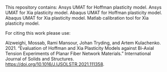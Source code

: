 This repository contains:
Ansys UMAT for Hoffman plasticity model.
Ansys UMAT for Xia plasticity model.
Abaqus UMAT for Hoffman plasticity model.
Abaqus UMAT for Xia plasticity model.
Matlab calibration tool for Xia plasticity model.

For citing this work please use:

Alzweighi, Mossab, Rami Mansour, Johan Tryding, and Artem Kulachenko. 2021. “Evaluation of Hoffman and Xia
 Plasticity Models against Bi-Axial Tension Experiments of Planar Fiber Network Materials.”
 International Journal of Solids and Structures.
 https://doi.org/10.1016/J.IJSOLSTR.2021.111358.